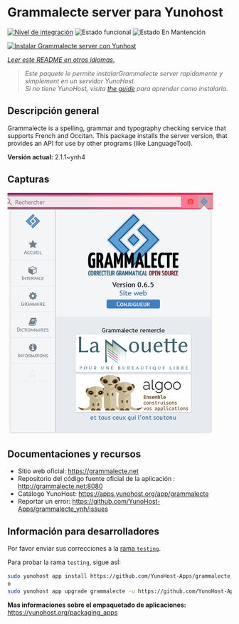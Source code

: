 <!--
Este archivo README esta generado automaticamente<https://github.com/YunoHost/apps/tree/master/tools/readme_generator>
No se debe editar a mano.
-->

# Grammalecte server para Yunohost

[![Nivel de integración](https://apps.yunohost.org/badge/integration/grammalecte)](https://ci-apps.yunohost.org/ci/apps/grammalecte/)
![Estado funcional](https://apps.yunohost.org/badge/state/grammalecte)
![Estado En Mantención](https://apps.yunohost.org/badge/maintained/grammalecte)

[![Instalar Grammalecte server con Yunhost](https://install-app.yunohost.org/install-with-yunohost.svg)](https://install-app.yunohost.org/?app=grammalecte)

*[Leer este README en otros idiomas.](./ALL_README.md)*

> *Este paquete le permite instalarGrammalecte server rapidamente y simplement en un servidor YunoHost.*  
> *Si no tiene YunoHost, visita [the guide](https://yunohost.org/install) para aprender como instalarla.*

## Descripción general

Grammalecte is a spelling, grammar and typography checking service that supports French and Occitan. This package installs the server version, that provides an API for use by other programs (like LanguageTool).


**Versión actual:** 2.1.1~ynh4

## Capturas

![Captura de Grammalecte server](./doc/screenshots/screenshot.png)

## Documentaciones y recursos

- Sitio web oficial: <https://grammalecte.net>
- Repositorio del código fuente oficial de la aplicación : <http://grammalecte.net:8080>
- Catálogo YunoHost: <https://apps.yunohost.org/app/grammalecte>
- Reportar un error: <https://github.com/YunoHost-Apps/grammalecte_ynh/issues>

## Información para desarrolladores

Por favor enviar sus correcciones a la [rama `testing`](https://github.com/YunoHost-Apps/grammalecte_ynh/tree/testing).

Para probar la rama `testing`, sigue asÍ:

```bash
sudo yunohost app install https://github.com/YunoHost-Apps/grammalecte_ynh/tree/testing --debug
o
sudo yunohost app upgrade grammalecte -u https://github.com/YunoHost-Apps/grammalecte_ynh/tree/testing --debug
```

**Mas informaciones sobre el empaquetado de aplicaciones:** <https://yunohost.org/packaging_apps>
